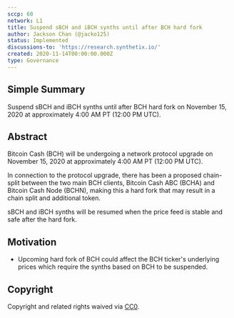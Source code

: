 ```yaml
---
sccp: 60
network: L1
title: Suspend sBCH and iBCH synths until after BCH hard fork
author: Jackson Chan (@jacko125)
status: Implemented
discussions-to: 'https://research.synthetix.io/'
created: 2020-11-14T00:00:00.000Z
type: Governance
---
```


## Simple Summary

Suspend sBCH and iBCH synths until after BCH hard fork on November 15, 2020 at approximately 4:00 AM PT (12:00 PM UTC).

## Abstract

<!--A short (~200 word) description of the variable change proposed.-->

Bitcoin Cash (BCH) will be undergoing a network protocol upgrade on November 15, 2020 at approximately 4:00 AM PT (12:00 PM UTC).

In connection to the protocol upgrade, there has been a proposed chain-split between the two main BCH clients, Bitcoin Cash ABC (BCHA) and Bitcoin Cash Node (BCHN), making this a hard fork that may result in a chain split and additional token.

sBCH and iBCH synths will be resumed when the price feed is stable and safe after the hard fork.

## Motivation

- Upcoming hard fork of BCH could affect the BCH ticker's underlying prices which require the synths based on BCH to be suspended.

## Copyright

Copyright and related rights waived via [CC0](https://creativecommons.org/publicdomain/zero/1.0/).
